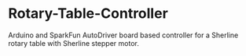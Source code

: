 # Rotary-Table-Controller
Arduino and SparkFun AutoDriver board based controller for a Sherline rotary table with Sherline stepper motor.
